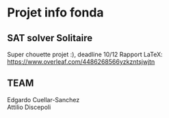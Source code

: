 # Projet info fonda
## SAT solver Solitaire

Super chouette projet :), deadline 10/12
Rapport LaTeX: https://www.overleaf.com/4486268566yzkzntsjwjtn

## TEAM
Edgardo Cuellar-Sanchez \
Attilio Discepoli
